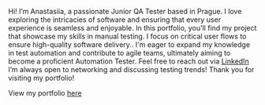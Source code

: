 Hi! I’m Anastasiia, a passionate Junior QA Tester based in Prague. I love exploring the intricacies of software and ensuring that every user experience is seamless and enjoyable.
In this portfolio, you'll find my project that showcase my skills in manual  testing. I focus on critical user flows to ensure high-quality software delivery..
I'm eager to expand my knowledge in test automation and contribute to agile teams, ultimately aiming to become a proficient Automation Tester.
Feel free to reach out via [LinkedIn](https://www.linkedin.com/in/anastasiia-lednei-128bb12aa/)  I’m always open to networking and discussing testing trends!
Thank you for visiting my portfolio!

View my portfolio [here](https://AnastasiiaLednei.github.io/MyPortfolio/)

